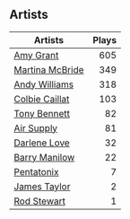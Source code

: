 ## Artists
Artists | Plays 
----- | -----: 
[Amy Grant](/artists/amy-grant-3053) | 605
[Martina McBride](/artists/martina-mcbride-35319) | 349
[Andy Williams](/artists/andy-williams-16425) | 318
[Colbie Caillat](/artists/colbie-caillat-33213) | 103
[Tony Bennett](/artists/tony-bennett-2564) | 82
[Air Supply](/artists/air-supply-2618) | 81
[Darlene Love](/artists/darlene-love-118320) | 32
[Barry Manilow](/artists/barry-manilow-31897) | 22
[Pentatonix](/artists/pentatonix-655231) | 7
[James Taylor](/artists/james-taylor-5709) | 2
[Rod Stewart](/artists/rod-stewart-2202) | 1


